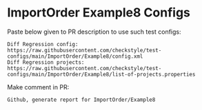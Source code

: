 # ImportOrder Example8 Configs
Paste below given to PR description to use such test configs:
```
Diff Regression config: https://raw.githubusercontent.com/checkstyle/test-configs/main/ImportOrder/Example8/config.xml
Diff Regression projects: https://raw.githubusercontent.com/checkstyle/test-configs/main/ImportOrder/Example8/list-of-projects.properties
```
Make comment in PR:
```
Github, generate report for ImportOrder/Example8
```
